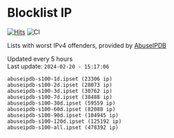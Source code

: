 # Blocklist IP

[![Hits](https://hits.seeyoufarm.com/api/count/incr/badge.svg?url=https%3A%2F%2Fgithub.com%2Fborestad%2Fblocklist-ip%2F&count_bg=%2379C83D&title_bg=%23555555&icon=&icon_color=%23E7E7E7&title=hits&edge_flat=false)](https://hits.seeyoufarm.com)  ![CI](https://img.shields.io/github/workflow/status/borestad/blocklist-ip/CI?style=flat-square)

Lists with worst IPv4 offenders, provided by [AbuseIPDB](https://www.abuseipdb.com/)

<!-- FOOTER-PLACEHOLDER -->
Updated every 5 hours<br>
Last update: `2024-02-20 - 15:17:06`
```
abuseipdb-s100-1d.ipset (23306 ip)
abuseipdb-s100-2d.ipset (28073 ip)
abuseipdb-s100-3d.ipset (30762 ip)
abuseipdb-s100-7d.ipset (38488 ip)
abuseipdb-s100-30d.ipset (59559 ip)
abuseipdb-s100-60d.ipset (82088 ip)
abuseipdb-s100-90d.ipset (104945 ip)
abuseipdb-s100-120d.ipset (125192 ip)
abuseipdb-s100-all.ipset (478392 ip)
```

